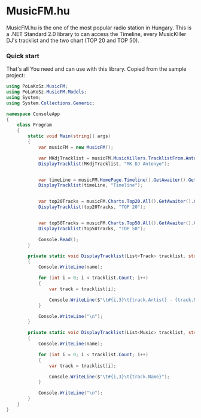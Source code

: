 # MusicFM.hu

MusicFM.hu is the one of the most popular radio station in Hungary. This is a .NET Standard 2.0 library to can access the Timeline,
every MusicKIller DJ's tracklist and the two chart (TOP 20 and TOP 50).

### Quick start

That's all You need and can use with this library. Copied from the sample project:

```` c#
using PoLaKoSz.MusicFM;
using PoLaKoSz.MusicFM.Models;
using System;
using System.Collections.Generic;

namespace ConsoleApp
{
    class Program
    {
        static void Main(string[] args)
        {
            var musicFM = new MusicFM();

            var MKdjTracklist = musicFM.MusicKillers.TracklistFrom.Antonyo().GetAwaiter().GetResult();
            DisplayTracklist(MKdjTracklist, "MK DJ Antonyo");


            var timeLine = musicFM.HomePage.Timeline().GetAwaiter().GetResult();
            DisplayTracklist(timeLine, "Timeline");


            var top20Tracks = musicFM.Charts.Top20.All().GetAwaiter().GetResult();
            DisplayTracklist(top20Tracks, "TOP 20");


            var top50Tracks = musicFM.Charts.Top50.All().GetAwaiter().GetResult();
            DisplayTracklist(top50Tracks, "TOP 50");

            Console.Read();
        }

        private static void DisplayTracklist(List<Track> tracklist, string name)
        {
            Console.WriteLine(name);

            for (int i = 0; i < tracklist.Count; i++)
            {
                var track = tracklist[i];

                Console.WriteLine($"\t#{i,3}\t{track.Artist} - {track.Name}");
            }

            Console.WriteLine("\n");
        }

        private static void DisplayTracklist(List<Music> tracklist, string name)
        {
            Console.WriteLine(name);

            for (int i = 0; i < tracklist.Count; i++)
            {
                var track = tracklist[i];

                Console.WriteLine($"\t#{i,3}\t{track.Name}");
            }

            Console.WriteLine("\n");
        }
    }
}

````
